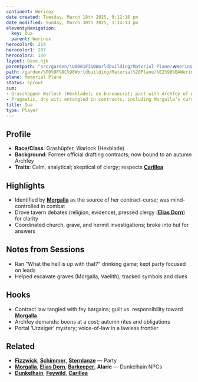 ```yaml
---
continent: Werinox
date created: Tuesday, March 18th 2025, 9:12:16 pm
date modified: Sunday, March 30th 2025, 1:14:13 pm
eleventyNavigation:
  key: Qua
  parent: Werinox
herocolor0: 214
herocolor1: 207
herocolor2: 180
layout: base.njk
parentpath: "src/garden/\U0001F310Worldbuilding/Material Plane/⛺Werinox/Werinox.md"
path: /garden/%F0%9F%8C%90Worldbuilding/Material%20Plane/%E2%9B%BAWerinox/Factions/Kleine%20Gestalten/Qua/
plane: Material Plane
status: sprout
sum:
- Grasshopper Warlock (Hexblade); ex-bureaucrat; pact with Archfey of Autumn
- Pragmatic, dry wit; entangled in contracts, including Morgalla’s curse
title: Qua
type: Player
---
```


## Profile
- **Race/Class**: Grashüpfer, Warlock (Hexblade)
- **Background**: Former official drafting contracts; now bound to an autumn Archfey
- **Traits**: Calm, analytical; skeptical of clergy; respects **[Carillea](/garden/%F0%9F%8C%90Worldbuilding/Nether%20Plane/Gods/Carillea)**

## Highlights
- Identified by **[Morgalla](/garden/%F0%9F%8C%90Worldbuilding/Material%20Plane/%E2%9B%BAWerinox/Regions/Dunkelhain/Morgalla)** as the source of her contract-curse; was mind-controlled in combat
- Drove tavern debates (religion, evidence), pressed clergy (**[Elias Dorn](/garden/%F0%9F%8C%90Worldbuilding/Material%20Plane/%E2%9B%BAWerinox/Regions/Dunkelhain/Elias%20Dorn)**) for clarity
- Coordinated church, grave, and hermit investigations; broke into hut for answers

## Notes from Sessions
- Ran "What the hell is up with that?" drinking game; kept party focused on leads
- Helped excavate graves (Morgalla, Vaelith); tracked symbols and clues

## Hooks
- Contract law tangled with fey bargains; guilt vs. responsibility toward **[Morgalla](/garden/%F0%9F%8C%90Worldbuilding/Material%20Plane/%E2%9B%BAWerinox/Regions/Dunkelhain/Morgalla)**
- Archfey demands: boons at a cost; autumn rites and obligations
- Portal ‘Urzeiger’ mystery; voice-of-law in a lawless frontier

## Related
- **[Fizzwick](/garden/%F0%9F%8C%90Worldbuilding/Material%20Plane/%E2%9B%BAWerinox/Factions/Kleine%20Gestalten/Fizzwick)**, **[Schimmer](/garden/%F0%9F%8C%90Worldbuilding/Material%20Plane/%E2%9B%BAWerinox/Factions/Kleine%20Gestalten/Schimmer)**, **[Sternlanze](/garden/%F0%9F%8C%90Worldbuilding/Material%20Plane/%E2%9B%BAWerinox/Factions/Kleine%20Gestalten/Sternlanze)** — Party
- **[Morgalla](/garden/%F0%9F%8C%90Worldbuilding/Material%20Plane/%E2%9B%BAWerinox/Regions/Dunkelhain/Morgalla)**, **[Elias Dorn](/garden/%F0%9F%8C%90Worldbuilding/Material%20Plane/%E2%9B%BAWerinox/Regions/Dunkelhain/Elias%20Dorn)**, **[Barkeeper](/garden/%F0%9F%8C%90Worldbuilding/Material%20Plane/%E2%9B%BAWerinox/Regions/Dunkelhain/Barkeeper)**, **Alaric** — Dunkelhain NPCs
- **[Dunkelhain](/garden/%F0%9F%8C%90Worldbuilding/Material%20Plane/%E2%9B%BAWerinox/Regions/Dunkelhain)**, **[Feywild](/garden/%F0%9F%8C%90Worldbuilding/Feywild)**, **[Carillea](/garden/%F0%9F%8C%90Worldbuilding/Nether%20Plane/Gods/Carillea)**